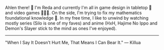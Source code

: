 Ahlen there! 🤠
I'm Reda and currently I'm all in game design in tabletop 🎲 and video games 🦹🏻‍♂️. On the side, I'm trying to fix my mathematics foundational knowledge 🔧. In my free time, I like to unwind by watching mostly series (Silo is one of my faves) and anime (HxH, Hajime No Ippo and Demon's Slayer stick to the mind as ones I've enjoyed).

____
"When I Say It Doesn't Hurt Me, That Means I Can Bear It."
— Killua
